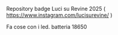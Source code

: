 Repository badge Luci su Revine 2025 ( https://www.instagram.com/lucisurevine/ )

Fa cose con i led.
batteria 18650
